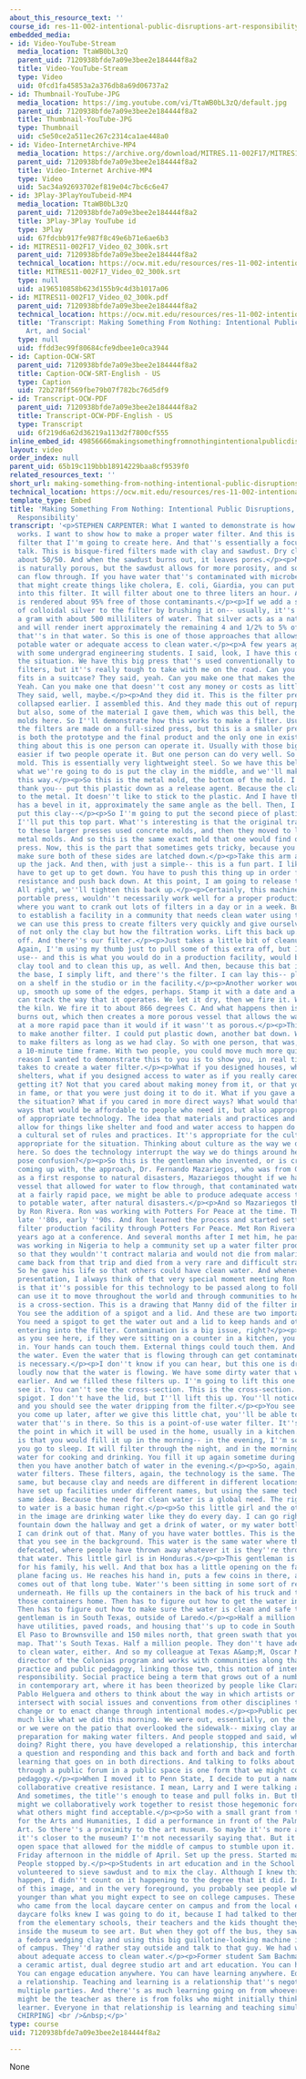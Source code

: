 ```yaml
---
about_this_resource_text: ''
course_id: res-11-002-intentional-public-disruptions-art-responsibility-and-pedagogy-fall-2017
embedded_media:
- id: Video-YouTube-Stream
  media_location: TtaWB0bL3zQ
  parent_uid: 7120938bfde7a09e3bee2e184444f8a2
  title: Video-YouTube-Stream
  type: Video
  uid: 0fcd1fa45853a2a376db8a69d06737a2
- id: Thumbnail-YouTube-JPG
  media_location: https://img.youtube.com/vi/TtaWB0bL3zQ/default.jpg
  parent_uid: 7120938bfde7a09e3bee2e184444f8a2
  title: Thumbnail-YouTube-JPG
  type: Thumbnail
  uid: c5e50ce2a511ec267c2314ca1ae448a0
- id: Video-InternetArchive-MP4
  media_location: https://archive.org/download/MITRES.11-002F17/MITRES11-002F17_Video_02_300k.mp4
  parent_uid: 7120938bfde7a09e3bee2e184444f8a2
  title: Video-Internet Archive-MP4
  type: Video
  uid: 5ac34a92693702ef819e04c7bc6c6e47
- id: 3Play-3PlayYouTubeid-MP4
  media_location: TtaWB0bL3zQ
  parent_uid: 7120938bfde7a09e3bee2e184444f8a2
  title: 3Play-3Play YouTube id
  type: 3Play
  uid: 67fdcbb917fe987f8c49e6b71e6ae6b3
- id: MITRES11-002F17_Video_02_300k.srt
  parent_uid: 7120938bfde7a09e3bee2e184444f8a2
  technical_location: https://ocw.mit.edu/resources/res-11-002-intentional-public-disruptions-art-responsibility-and-pedagogy-fall-2017/videos/public-disruptions/making-something-from-nothing-intentional-public-disruptions-art-and-social-responsibility/MITRES11-002F17_Video_02_300k.srt
  title: MITRES11-002F17_Video_02_300k.srt
  type: null
  uid: a196510858b623d155b9c4d3b1017a06
- id: MITRES11-002F17_Video_02_300k.pdf
  parent_uid: 7120938bfde7a09e3bee2e184444f8a2
  technical_location: https://ocw.mit.edu/resources/res-11-002-intentional-public-disruptions-art-responsibility-and-pedagogy-fall-2017/videos/public-disruptions/making-something-from-nothing-intentional-public-disruptions-art-and-social-responsibility/MITRES11-002F17_Video_02_300k.pdf
  title: 'Transcript: Making Something From Nothing: Intentional Public Disruptions,
    Art, and Social'
  type: null
  uid: ffdd3ec99f80684cfe9dbee1e0ca3944
- id: Caption-OCW-SRT
  parent_uid: 7120938bfde7a09e3bee2e184444f8a2
  title: Caption-OCW-SRT-English - US
  type: Caption
  uid: 72b278ff569fbe79b07f782bc76d5df9
- id: Transcript-OCW-PDF
  parent_uid: 7120938bfde7a09e3bee2e184444f8a2
  title: Transcript-OCW-PDF-English - US
  type: Transcript
  uid: 6f219d6a62d36219a113d2f7800cf555
inline_embed_id: 49856666makingsomethingfromnothingintentionalpublicdisruptionsartandsocialresponsibility70315451
layout: video
order_index: null
parent_uid: 65b19c119bbb18914229baa8cf9539f0
related_resources_text: ''
short_url: making-something-from-nothing-intentional-public-disruptions-art-and-social-responsibility
technical_location: https://ocw.mit.edu/resources/res-11-002-intentional-public-disruptions-art-responsibility-and-pedagogy-fall-2017/videos/public-disruptions/making-something-from-nothing-intentional-public-disruptions-art-and-social-responsibility
template_type: Embed
title: 'Making Something From Nothing: Intentional Public Disruptions, Art, and Social
  Responsibility'
transcript: '<p>STEPHEN CARPENTER: What I wanted to demonstrate is how this press
  works. I want to show how to make a proper water filter. And this is a ceramic water
  filter that I''m going to create here. And that''s essentially a focus of the first
  talk. This is bisque-fired filters made with clay and sawdust. Dry clay, dry sawdust,
  about 50/50. And when the sawdust burns out, it leaves pores.</p><p>Now, the clay
  is naturally porous, but the sawdust allows for more porosity, and so the water
  can flow through. If you have water that''s contaminated with microbes and pathogens
  that might create things like cholera, E. coli, Giardia, you can put that water
  into this filter. It will filter about one to three liters an hour. And that water
  is rendered about 95% free of those contaminants.</p><p>If we add a small amount
  of colloidal silver to the filter by brushing it on-- usually, it''s a less than
  a gram with about 500 milliliters of water. That silver acts as a natural antimicrobial
  and will render inert approximately the remaining 4 and 1/2% to 5% of the bad stuff
  that''s in that water. So this is one of those approaches that allows us to have
  potable water or adequate access to clean water.</p><p>A few years ago, I was working
  with some undergrad engineering students. I said, look, I have this dilemma. Here''s
  the situation. We have this big press that''s used conventionally to make these
  filters, but it''s really tough to take with me on the road. Can you make one that
  fits in a suitcase? They said, yeah. Can you make one that makes the same size filters?
  Yeah. Can you make one that doesn''t cost any money or costs as little as possible?
  They said, well, maybe.</p><p>And they did it. This is the filter press. It was
  collapsed earlier. I assembled this. And they made this out of repurposed materials,
  but also, some of the material I gave them, which was this bell, the male and female
  molds here. So I''ll demonstrate how this works to make a filter. Usually, again,
  the filters are made on a full-sized press, but this is a smaller press.</p><p>This
  is both the prototype and the final product and the only one in existence. Cool
  thing about this is one person can operate it. Usually with those big presses, it''s
  easier if two people operate it. But one person can do very well. So this is a male
  mold. This is essentially very lightweight steel. So we have this bell form. And
  what we''re going to do is put the clay in the middle, and we''ll make the filter
  this way.</p><p>So this is the metal mold, the bottom of the mold. I''m going to--
  thank you-- put this plastic down as a release agent. Because the clay will stick
  to the metal. It doesn''t like to stick to the plastic. And I have this bat. It
  has a bevel in it, approximately the same angle as the bell. Then, I''m going to
  put this clay--</p><p>So I''m going to put the second piece of plastic on, and then
  I''ll put this top part. What''s interesting is that the original traditional approach
  to these larger presses used concrete molds, and then they moved to lighter weight
  metal molds. And so this is the same exact mold that one would find on a larger
  press. Now, this is the part that sometimes gets tricky, because you''ve got to
  make sure both of these sides are latched down.</p><p>Take this arm and tighten
  up the jack. And then, with just a simple-- this is a fun part. I like to say you
  have to get up to get down. You have to push this thing up in order for it to have
  resistance and push back down. At this point, I am going to release the pressure.
  All right, we''ll tighten this back up.</p><p>Certainly, this machine, this press,
  portable press, wouldn''t necessarily work well for a proper production facility
  where you want to crank out lots of filters in a day or in a week. But certainly,
  to establish a facility in a community that needs clean water using this technology,
  we can use this press to create filters very quickly and give ourselves a baseline
  of not only the clay but how the filtration works. Lift this back up. Take the bell
  off. And there''s our filter.</p><p>Just takes a little bit of cleanup at this point.
  Again, I''m using my thumb just to pull some of this extra off, but I could certainly
  use-- and this is what you would do in a production facility, would be to take a
  clay tool and to clean this up, as well. And then, because this bat is wider than
  the base, I simply lift, and there''s the filter. I can lay this-- place this down
  on a shelf in the studio or in the facility.</p><p>Another worker would clean it
  up, smooth up some of the edges, perhaps. Stamp it with a date and a number so we
  can track the way that it operates. We let it dry, then we fire it. We put it in
  the kiln. We fire it to about 866 degrees C. And what happens then is the sawdust
  burns out, which then creates a more porous vessel that allows the water to flow
  at a more rapid pace than it would if it wasn''t as porous.</p><p>This is ready
  to make another filter. I could put plastic down, another bat down. We could continue
  to make filters as long as we had clay. So with one person, that was, what, about
  a 10-minute time frame. With two people, you could move much more quickly. But the
  reason I wanted to demonstrate this to you is to show you, in real time, what it
  takes to create a water filter.</p><p>What if you designed houses, what if you designed
  shelters, what if you designed access to water as if you really cared about people
  getting it? Not that you cared about making money from it, or that you were interested
  in fame, or that you were just doing it to do it. What if you gave a damn about
  the situation? What if you cared in more direct ways? What would that look like?</p><p>In
  ways that would be affordable to people who need it, but also appropriate in terms
  of appropriate technology. The idea that materials and practices and processes that
  allow for things like shelter and food and water access to happen do not complicate
  a cultural set of rules and practices. It''s appropriate for the culture. It''s
  appropriate for the situation. Thinking about culture as the way we do things around
  here. So does the technology interrupt the way we do things around here? Does it
  pose confusion?</p><p>So this is the gentleman who invented, or is credited with
  coming up with, the approach, Dr. Fernando Mazariegos, who was from Guatemala. And
  as a first response to natural disasters, Mazariegos thought if we had this porous
  vessel that allowed for water to flow through, that contaminated water to flow through
  at a fairly rapid pace, we might be able to produce adequate access to clean water,
  to potable water, after natural disasters.</p><p>And so Mazariegos then was contacted
  by Ron Rivera. Ron was working with Potters For Peace at the time. This was in the
  late ''80s, early ''90s. And Ron learned the process and started setting up a water
  filter production facility through Potters For Peace. Met Ron Rivera a number of
  years ago at a conference. And several months after I met him, he passed away. He
  was working in Nigeria to help a community set up a water filter production facility
  so that they wouldn''t contract malaria and would not die from malaria.</p><p>Ron
  came back from that trip and died from a very rare and difficult strain of malaria.
  So he gave his life so that others could have clean water. And whenever I give a
  presentation, I always think of that very special moment meeting Ron. But the idea
  is that it''s possible for this technology to be passed along to folks so that they
  can use it to move throughout the world and through communities to help other people.</p><p>This
  is a cross-section. This is a drawing that Manny did of the filter inside the receptacle.
  You see the addition of a spigot and a lid. And these are two important components.
  You need a spigot to get the water out and a lid to keep hands and other things
  entering into the filter. Contamination is a big issue, right?</p><p>These filters,
  as you see here, if they were sitting on a counter in a kitchen, you can put anything
  in. Your hands can touch them. External things could touch them. And you can contaminate
  the water. Even the water that is flowing through can get contaminated. So a lid
  is necessary.</p><p>I don''t know if you can hear, but this one is dripping quite
  loudly now that the water is flowing. We have some dirty water that we were using
  earlier. And we filled these filters up. I''m going to lift this one up so you can
  see it. You can''t see the cross-section. This is the cross-section. Here''s the
  spigot. I don''t have the lid, but I''ll lift this up. You''ll notice the bell shape,
  and you should see the water dripping from the filter.</p><p>You see that? And if
  you come up later, after we give this little chat, you''ll be able to see the clean
  water that''s in there. So this is a point-of-use water filter. It''s placed in
  the point in which it will be used in the home, usually in a kitchen. And the idea
  is that you would fill it up in the morning-- in the evening, I''m sorry, before
  you go to sleep. It will filter through the night, and in the morning, you have
  water for cooking and drinking. You fill it up again sometime during the day, and
  then you have another batch of water in the evening.</p><p>So, again, point-of-use
  water filters. These filters, again, the technology is the same. The idea is the
  same, but because clay and needs are different in different locations, various organizations
  have set up facilities under different names, but using the same technology, the
  same idea. Because the need for clean water is a global need. The right to access
  to water is a basic human right.</p><p>So this little girl and the other two children
  in the image are drinking water like they do every day. I can go right to that water
  fountain down the hallway and get a drink of water, or my water bottle is here somewhere.
  I can drink out of that. Many of you have water bottles. This is the same water
  that you see in the background. This water is the same water where the cows have
  defecated, where people have thrown away whatever it is they''re throwing away in
  that water. This little girl is in Honduras.</p><p>This gentleman is getting water
  for his family, his well. And that box has a little opening on the face, on the
  plane facing us. He reaches his hand in, puts a few coins in there, and the water
  comes out of that long tube. Water''s been sitting in some sort of receptacle reservoir
  underneath. He fills up the containers in the back of his truck and then drives
  those containers home. Then has to figure out how to get the water into his house.
  Then has to figure out how to make sure the water is clean and safe to drink. This
  gentleman is in South Texas, outside of Laredo.</p><p>Half a million people do not
  have utilities, paved roads, and housing that''s up to code in South Texas, from
  El Paso to Brownsville and 150 miles north, that green swath that you see in that
  map. That''s South Texas. Half a million people. They don''t have adequate access
  to clean water, either. And so my colleague at Texas A&amp;M, Oscar Munoz, is the
  director of the Colonias program and works with communities along that region.</p><p>Social
  practice and public pedagogy, linking those two, this notion of intentionally disruptive
  responsibility. Social practice being a term that grows out of a number of moves
  in contemporary art, where it has been theorized by people like Clara Bishop and
  Pablo Helguera and others to think about the way in which artists or artistic practices
  intersect with social issues and conventions from other disciplines to make positive
  change or to enact change through intentional modes.</p><p>Public pedagogy, very
  much like what we did this morning. We were out, essentially, on the sidewalk--
  or we were on the patio that overlooked the sidewalk-- mixing clay and sawdust in
  preparation for making water filters. And people stopped and said, what are you
  doing? Right there, you have developed a relationship, this interchange, by asking
  a question and responding and this back and forth and back and forth. There''s some
  learning that goes on in both directions. And talking to folks about the water filters
  through a public forum in a public space is one form that we might consider public
  pedagogy.</p><p>When I moved it to Penn State, I decide to put a name to these performances--
  collaborative creative resistance. I mean, Larry and I were talking about titles.
  And sometimes, the title''s enough to tease and pull folks in. But the idea of how
  might we collaboratively work together to resist those hegemonic forces or to disrupt
  what others might find acceptable.</p><p>So with a small grant from the Institute
  for the Arts and Humanities, I did a performance in front of the Palmer Museum of
  Art. So there''s a proximity to the art museum. So maybe it''s more art-like because
  it''s closer to the museum? I''m not necessarily saying that. But it was a wonderful
  open space that allowed for the middle of campus to stumble upon it. That was a
  Friday afternoon in the middle of April. Set up the press. Started making filters.
  People stopped by.</p><p>Students in art education and in the School of Visual Arts
  volunteered to sieve sawdust and to mix the clay. Although I knew this would probably
  happen, I didn''t count on it happening to the degree that it did. In the background
  of this image, and in the very foreground, you probably see people who are a little
  younger than what you might expect to see on college campuses. These are children
  who came from the local daycare center on campus and from the local elementary schools.</p><p>The
  daycare folks knew I was going to do it, because I had talked to them. But the kids
  from the elementary schools, their teachers and the kids thought they were going
  inside the museum to see art. But when they got off the bus, they saw this guy with
  a fedora wedging clay and using this big guillotine-looking machine in the middle
  of campus. They''d rather stay outside and talk to that guy. We had wonderful conversations
  about adequate access to clean water.</p><p>Former student Sam Bachmann, who''s
  a ceramic artist, dual degree studio art and art education. You can have class anywhere.
  You can engage education anywhere. You can have learning anywhere. Education is
  a relationship. Teaching and learning is a relationship that''s negotiated between
  multiple parties. And there''s as much learning going on from whoever thinks they
  might be the teacher as there is from folks who might initially think they''re the
  learner. Everyone in that relationship is learning and teaching simultaneously.</p><p>[BIRDS
  CHIRPING] <br />&nbsp;</p>'
type: course
uid: 7120938bfde7a09e3bee2e184444f8a2

---
```

None